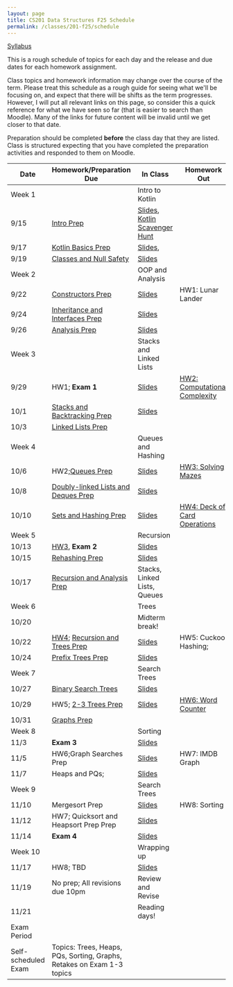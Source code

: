 ```yaml
---
layout: page
title: CS201 Data Structures F25 Schedule
permalink: /classes/201-f25/schedule
---
```


[Syllabus](syllabus)

This is a rough schedule of topics for each day and the release and due dates for each homework assignment.

Class topics and homework information may change over the course of the term. Please treat this schedule as a rough guide for seeing what we'll be focusing on, and expect that there will be shifts as the term progresses. However, I will put all relevant links on this page, so consider this a quick reference for what we have seen so far (that is easier to search than Moodle). Many of the links for future content will be invalid until we get closer to that date.

Preparation should be completed **before** the class day that they are listed. Class is structured expecting that you have completed the preparation activities and responded to them on Moodle.

| Date	| Homework/Preparation Due	| In Class |	Homework Out |
| ------- | --------------- | ------------- | -------------- |
| Week 1 | | Intro to Kotlin | |
| 9/15| [Intro Prep](intro-prep) | [Slides](https://docs.google.com/presentation/d/1klzu1ol4JahGk7Q0FUOgYIzOKGxG5Cnz6QX-YA4iWVk/edit?usp=sharing), [Kotlin Scavenger Hunt](kotlin-lab)| |
| 9/17 | [Kotlin Basics Prep]() | [Slides](),  |	 |
| 9/19 | [Classes and Null Safety]()	|  [Slides]() |	 |
| Week 2 | | OOP and Analysis| |
| 9/22 | [Constructors Prep]() 	|	  [Slides]() |HW1: Lunar Lander |
| 9/24 | [Inheritance and Interfaces Prep]()   |	[Slides]() 	| |
| 9/26 | [Analysis Prep]()| [Slides]()	| |
| Week 3 | | Stacks and Linked Lists | |
| 9/29 | HW1;  **Exam 1**   | [Slides]()  | [HW2: Computational Complexity](hw2) |
| 10/1 | [Stacks and Backtracking Prep]()   |		[Slides]()	|  |
| 10/3 | [Linked Lists Prep]() |	 	| |
| Week 4 | | Queues and Hashing| |
| 10/6 |HW2;[Queues Prep]() | [Slides]() | [HW3: Solving Mazes](hw3) |
| 10/8 |  [Doubly-linked Lists and Deques Prep]() |	[Slides]()	| |
| 10/10 | [Sets and Hashing Prep]() |[Slides]() | [HW4: Deck of Card Operations](hw4)|
| Week 5 |  | Recursion | |
| 10/13 |[HW3](hw3),	  **Exam 2**	| [Slides]()	|  |
| 10/15 |   [Rehashing Prep]() |	[Slides]()	|   |
| 10/17	|[Recursion and Analysis Prep]()   |	Stacks, Linked Lists, Queues	| |
| Week 6 | | Trees| |
| 10/20 |  | Midterm break! | |
| 10/22 |  [HW4](hw4); [Recursion and Trees Prep]()  |[Slides]()	|HW5: Cuckoo Hashing;  |
| 10/24 |  [Prefix Trees Prep]() |	[Slides]() | |
| Week 7 | | Search Trees | |
| 10/27 | [Binary Search Trees]()  | [Slides]() | |
| 10/29 |	HW5; [2-3 Trees Prep]() | [Slides]()|  [HW6: Word Counter](hw6) |
| 10/31 | [Graphs Prep]()  |			| |
| Week 8 | | Sorting | |
| 11/3 | **Exam 3**    | [Slides]()	 |   |	
| 11/5 | HW6;Graph Searches Prep   	| [Slides]() | 	HW7: IMDB Graph  |
| 11/7 | Heaps and PQs;   | [Slides]()	|  |	
| Week 9 | | Search Trees | |
| 11/10 |  Mergesort Prep  | [Slides]() | HW8: Sorting  |
| 11/12 | HW7; Quicksort and Heapsort Prep Prep | [Slides]() 	 | 	 |
| 11/14	| **Exam 4** | [Slides]()  |  |
| Week 10 | | Wrapping up | |
| 11/17 | HW8; TBD | [Slides]() | |
| 11/19 | No prep; All revisions due 10pm | Review and Revise | |
| 11/21 |  | Reading days!| |
| Exam Period | | | |
| Self-scheduled Exam | Topics: Trees, Heaps, PQs, Sorting, Graphs, Retakes on Exam 1-3 topics |  | |